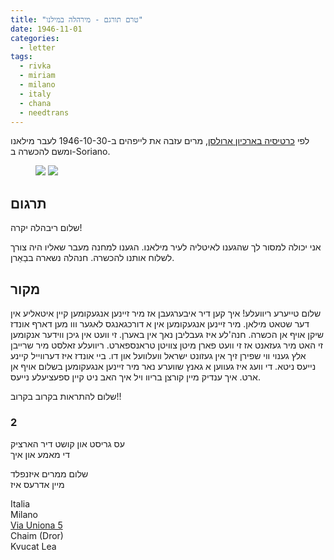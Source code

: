 ```yaml
---
title: "טרם תורגם - מירהלה במילנו"
date: 1946-11-01
categories:
  - letter
tags:
  - rivka
  - miriam
  - milano
  - italy
  - chana
  - needtrans
---
```


לפי [כרטיסיה בארכיון ארולסן](https://collections-server.arolsen-archives.org/G/ITS_DATA_EXPORT_DP/03010101/0604/3134360/001.jpg), מרים עזבה את לייפהים ב-1946-10-30
לעבר מילאנו ומשם להכשרה ב-Soriano.

<figure class="half">
    <a  href="/pupko-papers/assets/images/1946-11-01-miriam-milano-1.jpg">
    <img src="/pupko-papers/assets/images/1946-11-01-miriam-milano-1.jpg"></a>
    <a  href="/pupko-papers/assets/images/1946-11-01-miriam-milano-2.jpg">
    <img src="/pupko-papers/assets/images/1946-11-01-miriam-milano-2.jpg"></a>
</figure>

## תרגום

שלום ריבהלה יקרה!

אני יכולה למסור לך שהגענו לאיטליה לעיר מילאנו.
הגענו למחנה מעבר שאליו היה צורך לשלוח אותנו להכשרה.
חנהלה נשארה בבַאֵרן.

## מקור

שלום טייערע ריוועלע! איך קען דיר איבערגעבן
אז מיר זיינען אנגעקומען קיין איטאליע אין דער
שטאט מילאן. מיר זיינען אנגעקומען אין א
דורכגאנגס לאגער ווו מען דארף אונדז שיקן
אויף אן הכשרה. חנה'לע איז געבליבן נאך
אין באערן. זי וועט אין גיכן ווידער אנקומען
זי האט מיר געזאנט אז זי וועט פארן
מיטן צוויטן טראנספארט. ריוועלע זאלסט מיר
שרייבן אלץ גענוי ווי שפירן זיך אין געזונט
ישראל וועלוועל און דו. ביי אונדז איז דערווייל
קיינע נייעס ניטא. די וועג איז געווען א גאנץ
שווערע נאר מיר זיינען אנגעקומען בשלום
אויף אן ארט. איך ענדיק מיין קורצן בריוו
ויל איך האב ניט קיין ספעציעלע נייעס.

שלום להתראות בקרוב בקרוב!!


### 2

עס גריסט און קושט דיר הארציק  
די מאמע און איך  
  
שלום ממרים איזנפלד  
מיין אדרעס איז  
  
Italia  
Milano  
[Via Uniona 5](https://www.google.com/maps/@45.4618081,9.187559,3a,75y,54.45h,99.39t/data=!3m7!1e1!3m5!1sGx5LhbzfPWWBbo1ojYd3Eg!2e0!6shttps:%2F%2Fstreetviewpixels-pa.googleapis.com%2Fv1%2Fthumbnail%3Fpanoid%3DGx5LhbzfPWWBbo1ojYd3Eg%26cb_client%3Dmaps_sv.tactile.gps%26w%3D203%26h%3D100%26yaw%3D39.907417%26pitch%3D0%26thumbfov%3D100!7i16384!8i8192)  
Chaim (Dror)  
Kvucat Lea  
